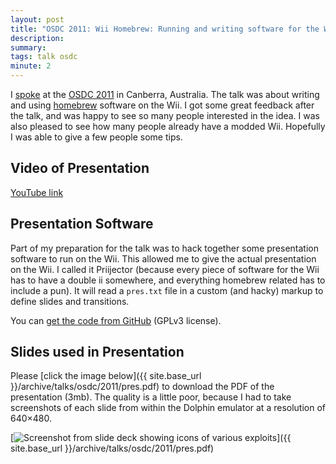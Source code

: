 ```yaml
---
layout: post
title: "OSDC 2011: Wii Homebrew: Running and writing software for the Wii"
description: 
summary: 
tags: talk osdc
minute: 2
---
```


I [spoke](https://web.archive.org/web/20120115125428/http://2011.osdc.com.au/schedule/#wiihomebrewrunnin) at the [OSDC 2011](https://web.archive.org/web/20120114223236/http://2011.osdc.com.au/) in Canberra, Australia.
The talk was about writing and using [homebrew](http://wiibrew.org/wiki/Glossary#H) software on the Wii. I got some great feedback after the talk, and was happy to see so many people interested in the idea.
I was also pleased to see how many people already have a modded Wii.
Hopefully I was able to give a few people some tips.

## Video of Presentation

[YouTube link](https://youtu.be/D03wx9Uz8IY)

## Presentation Software

Part of my preparation for the talk was to hack together some presentation software to run on the Wii.
This allowed me to give the actual presentation on the Wii.
I called it Priijector (because every piece of software for the Wii has to have a double ii somewhere, and everything homebrew related has to include a pun).
It will read a `pres.txt` file in a custom (and hacky) markup to define slides and transitions.

You can [get the code from GitHub](https://github.com/pserwylo/Priijector) (GPLv3 license).

## Slides used in Presentation

Please [click the image below]({{ site.base_url }}/archive/talks/osdc/2011/pres.pdf) to download the PDF of the presentation (3mb). The quality is a little poor, because I had to take screenshots of each slide from within the Dolphin emulator at a resolution of 640×480.

[<img class="border" src="{{ site.base_url }}/assets/images/osdc-2011-thumb.png" alt="Screenshot from slide deck showing icons of various exploits">]({{ site.base_url }}/archive/talks/osdc/2011/pres.pdf)
